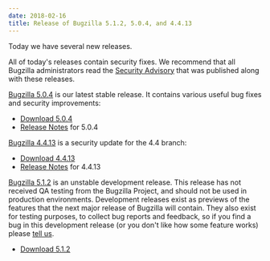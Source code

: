 ```yaml
---
date: 2018-02-16
title: Release of Bugzilla 5.1.2, 5.0.4, and 4.4.13
---
```


Today we have several new releases.

All of today's releases contain security fixes. We recommend that all Bugzilla administrators read the [Security Advisory](../security/4.4.12/) that was published along with these releases.

[Bugzilla 5.0.4](../releases/5.0.4/) is our latest stable release. It contains various useful bug fixes and security improvements:

*   [Download 5.0.4](../download/#v50)
*   [Release Notes](../releases/5.0.4/release-notes.html) for 5.0.4

[Bugzilla 4.4.13](../releases/4.4.13/) is a security update for the 4.4 branch:

*   [Download 4.4.13](../download/#v44)
*   [Release Notes](../releases/4.4.13/release-notes.html) for 4.4.13

[Bugzilla 5.1.2](../releases/6.0/) is an unstable development release. This release has not received QA testing from the Bugzilla Project, and should not be used in production environments. Development releases exist as previews of the features that the next major release of Bugzilla will contain. They also exist for testing purposes, to collect bug reports and feedback, so if you find a bug in this development release (or you don't like how some feature works) please [tell us](../developers/reporting_bugs.html).

*   [Download 5.1.2](../download/#v60)

